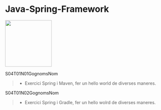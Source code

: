 # Java-Spring-Framework

<img src="https://user-images.githubusercontent.com/107991714/193420508-2e1ec1ea-4ed6-4ef6-87fe-0be96c0e67b3.png" width="150">


S04T01N01GognomsNom
> - Exercici Spring i Maven, fer un hello world de diverses maneres.

S04T01N02GognomsNom
> - Exercici Spring i Gradle, fer un hello wolrd de diverses maneres.

